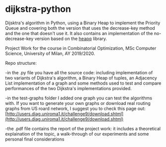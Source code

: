 # dijkstra-python
Dijsktra's algorithm in Python, using a Binary Heap to implement the Priority Queue and covering both the version that uses the decrease-key method and the one that doesn't use it. It also contains an implementation of the no-decrease-key version based on the [heapq](https://docs.python.org/3.7/library/heapq.html) library.

Project Work for the course in Combinatorial Optimization, MSc Computer Science, University of Milan, AY 2019/2020.

Repo structure:

-in the .py file you have all the source code: including implementation of two variants of Dijkstra's algorithm, a Binary Heap of tuples, an Adjacency List implementation of a graph and some methods used to test and compare performances of the two Dijkstra's implementations provided.

-in the test-graphs folder I added one graph you can test the algorithms with. 
If you want to generate your own graphs or download real routing graphs from US roard network, I suggest you to check this page out: [http://users.diag.uniroma1.it/challenge9/download.shtml](http://users.diag.uniroma1.it/challenge9/download.shtml)

-the .pdf file contains the report of the project work: it includes a theoretical explaination of the topic, a walk-through of our experiments and some personal final considerations

